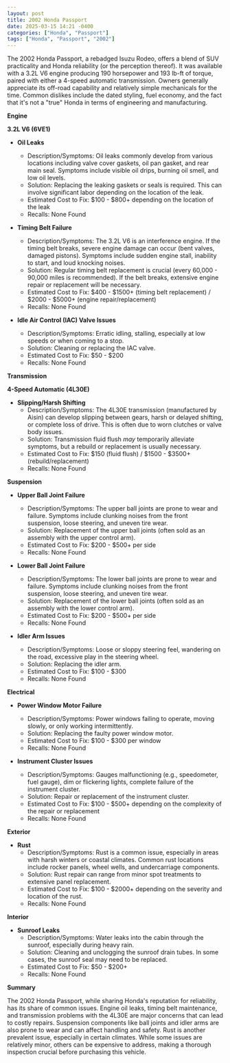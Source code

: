 ```yaml
---
layout: post
title: 2002 Honda Passport
date: 2025-03-15 14:21 -0400
categories: ["Honda", "Passport"]
tags: ["Honda", "Passport", "2002"]
---
```

The 2002 Honda Passport, a rebadged Isuzu Rodeo, offers a blend of SUV practicality and Honda reliability (or the perception thereof). It was available with a 3.2L V6 engine producing 190 horsepower and 193 lb-ft of torque, paired with either a 4-speed automatic transmission. Owners generally appreciate its off-road capability and relatively simple mechanicals for the time. Common dislikes include the dated styling, fuel economy, and the fact that it's not a "true" Honda in terms of engineering and manufacturing.

**Engine**

**3.2L V6 (6VE1)**

*   **Oil Leaks**
    *   Description/Symptoms: Oil leaks commonly develop from various locations including valve cover gaskets, oil pan gasket, and rear main seal. Symptoms include visible oil drips, burning oil smell, and low oil levels.
    *   Solution: Replacing the leaking gaskets or seals is required. This can involve significant labor depending on the location of the leak.
    *   Estimated Cost to Fix: $100 - $800+ depending on the location of the leak
    *   Recalls: None Found

*   **Timing Belt Failure**
    *   Description/Symptoms: The 3.2L V6 is an interference engine. If the timing belt breaks, severe engine damage can occur (bent valves, damaged pistons). Symptoms include sudden engine stall, inability to start, and loud knocking noises.
    *   Solution: Regular timing belt replacement is crucial (every 60,000 - 90,000 miles is recommended). If the belt breaks, extensive engine repair or replacement will be necessary.
    *   Estimated Cost to Fix: $400 - $1500+ (timing belt replacement) / $2000 - $5000+ (engine repair/replacement)
    *   Recalls: None Found

*   **Idle Air Control (IAC) Valve Issues**
    *   Description/Symptoms: Erratic idling, stalling, especially at low speeds or when coming to a stop.
    *   Solution: Cleaning or replacing the IAC valve.
    *   Estimated Cost to Fix: $50 - $200
    *   Recalls: None Found

**Transmission**

**4-Speed Automatic (4L30E)**

*   **Slipping/Harsh Shifting**
    *   Description/Symptoms: The 4L30E transmission (manufactured by Aisin) can develop slipping between gears, harsh or delayed shifting, or complete loss of drive. This is often due to worn clutches or valve body issues.
    *   Solution: Transmission fluid flush *may* temporarily alleviate symptoms, but a rebuild or replacement is usually necessary.
    *   Estimated Cost to Fix: $150 (fluid flush) / $1500 - $3500+ (rebuild/replacement)
    *   Recalls: None Found

**Suspension**

*   **Upper Ball Joint Failure**
    *   Description/Symptoms: The upper ball joints are prone to wear and failure. Symptoms include clunking noises from the front suspension, loose steering, and uneven tire wear.
    *   Solution: Replacement of the upper ball joints (often sold as an assembly with the upper control arm).
    *   Estimated Cost to Fix: $200 - $500+ per side
    *   Recalls: None Found

*   **Lower Ball Joint Failure**
    *   Description/Symptoms: The lower ball joints are prone to wear and failure. Symptoms include clunking noises from the front suspension, loose steering, and uneven tire wear.
    *   Solution: Replacement of the lower ball joints (often sold as an assembly with the lower control arm).
    *   Estimated Cost to Fix: $200 - $500+ per side
    *   Recalls: None Found

*   **Idler Arm Issues**
    *   Description/Symptoms: Loose or sloppy steering feel, wandering on the road, excessive play in the steering wheel.
    *   Solution: Replacing the idler arm.
    *   Estimated Cost to Fix: $100 - $300
    *   Recalls: None Found

**Electrical**

*   **Power Window Motor Failure**
    *   Description/Symptoms: Power windows failing to operate, moving slowly, or only working intermittently.
    *   Solution: Replacing the faulty power window motor.
    *   Estimated Cost to Fix: $100 - $300 per window
    *   Recalls: None Found

*   **Instrument Cluster Issues**
    *   Description/Symptoms: Gauges malfunctioning (e.g., speedometer, fuel gauge), dim or flickering lights, complete failure of the instrument cluster.
    *   Solution: Repair or replacement of the instrument cluster.
    *   Estimated Cost to Fix: $100 - $500+ depending on the complexity of the repair or replacement
    *   Recalls: None Found

**Exterior**

*   **Rust**
    *   Description/Symptoms: Rust is a common issue, especially in areas with harsh winters or coastal climates. Common rust locations include rocker panels, wheel wells, and undercarriage components.
    *   Solution: Rust repair can range from minor spot treatments to extensive panel replacement.
    *   Estimated Cost to Fix: $100 - $2000+ depending on the severity and location of the rust.
    *   Recalls: None Found

**Interior**

*   **Sunroof Leaks**
    *   Description/Symptoms: Water leaks into the cabin through the sunroof, especially during heavy rain.
    *   Solution: Cleaning and unclogging the sunroof drain tubes. In some cases, the sunroof seal may need to be replaced.
    *   Estimated Cost to Fix: $50 - $200+
    *   Recalls: None Found

**Summary**

The 2002 Honda Passport, while sharing Honda's reputation for reliability, has its share of common issues. Engine oil leaks, timing belt maintenance, and transmission problems with the 4L30E are major concerns that can lead to costly repairs. Suspension components like ball joints and idler arms are also prone to wear and can affect handling and safety. Rust is another prevalent issue, especially in certain climates. While some issues are relatively minor, others can be expensive to address, making a thorough inspection crucial before purchasing this vehicle.

